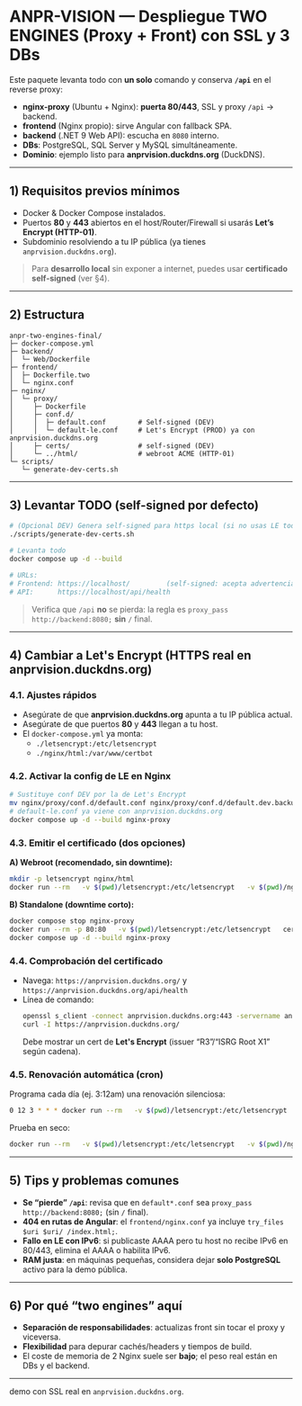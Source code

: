 # ANPR-VISION — Despliegue **TWO ENGINES** (Proxy + Front) con SSL y 3 DBs

Este paquete levanta todo con **un solo** comando y conserva **`/api`** en el reverse proxy:
- **nginx-proxy** (Ubuntu + Nginx): **puerta 80/443**, SSL y proxy `/api` → backend.
- **frontend** (Nginx propio): sirve Angular con fallback SPA.
- **backend** (.NET 9 Web API): escucha en `8080` interno.
- **DBs**: PostgreSQL, SQL Server y MySQL simultáneamente.
- **Dominio**: ejemplo listo para **anprvision.duckdns.org** (DuckDNS).

---

## 1) Requisitos previos mínimos
- Docker & Docker Compose instalados.
- Puertos **80** y **443** abiertos en el host/Router/Firewall si usarás **Let’s Encrypt (HTTP-01)**.
- Subdominio resolviendo a tu IP pública (ya tienes `anprvision.duckdns.org`).

> Para **desarrollo local** sin exponer a internet, puedes usar **certificado self‑signed** (ver §4).

---

## 2) Estructura
```
anpr-two-engines-final/
├─ docker-compose.yml
├─ backend/
│  └─ Web/Dockerfile
├─ frontend/
│  ├─ Dockerfile.two
│  └─ nginx.conf
├─ nginx/
│  └─ proxy/
│     ├─ Dockerfile
│     ├─ conf.d/
│     │  ├─ default.conf        # Self-signed (DEV)
│     │  └─ default-le.conf     # Let's Encrypt (PROD) ya con anprvision.duckdns.org
│     ├─ certs/                 # self-signed (DEV)
│     └─ ../html/               # webroot ACME (HTTP-01)
└─ scripts/
   └─ generate-dev-certs.sh
```

---

## 3) Levantar TODO (self-signed por defecto)
```bash
# (Opcional DEV) Genera self-signed para https local (si no usas LE todavía):
./scripts/generate-dev-certs.sh

# Levanta todo
docker compose up -d --build

# URLs:
# Frontend: https://localhost/         (self-signed: acepta advertencia del navegador)
# API:      https://localhost/api/health
```
> Verifica que `/api` **no** se pierda: la regla es `proxy_pass http://backend:8080;` **sin** `/` final.

---

## 4) Cambiar a **Let's Encrypt** (HTTPS real en anprvision.duckdns.org)

### 4.1. Ajustes rápidos
- Asegúrate de que **anprvision.duckdns.org** apunta a tu IP pública actual.
- Asegúrate de que puertos **80** y **443** llegan a tu host.
- El `docker-compose.yml` ya monta:
  - `./letsencrypt:/etc/letsencrypt`
  - `./nginx/html:/var/www/certbot`

### 4.2. Activar la config de LE en Nginx
```bash
# Sustituye conf DEV por la de Let's Encrypt
mv nginx/proxy/conf.d/default.conf nginx/proxy/conf.d/default.dev.backup
# default-le.conf ya viene con anprvision.duckdns.org
docker compose up -d --build nginx-proxy
```

### 4.3. Emitir el certificado (dos opciones)

**A) Webroot (recomendado, sin downtime):**
```bash
mkdir -p letsencrypt nginx/html
docker run --rm   -v $(pwd)/letsencrypt:/etc/letsencrypt   -v $(pwd)/nginx/html:/var/www/certbot   certbot/certbot certonly --webroot     -w /var/www/certbot     -d anprvision.duckdns.org     --agree-tos -m tu-email@dominio.com --non-interactive
```

**B) Standalone (downtime corto):**
```bash
docker compose stop nginx-proxy
docker run --rm -p 80:80   -v $(pwd)/letsencrypt:/etc/letsencrypt   certbot/certbot certonly --standalone     -d anprvision.duckdns.org     --agree-tos -m tu-email@dominio.com --non-interactive
docker compose up -d --build nginx-proxy
```

### 4.4. Comprobación del certificado
- Navega: `https://anprvision.duckdns.org/` y `https://anprvision.duckdns.org/api/health`
- Línea de comando:
  ```bash
  openssl s_client -connect anprvision.duckdns.org:443 -servername anprvision.duckdns.org -showcerts </dev/null 2>/dev/null | openssl x509 -noout -issuer -subject -dates
  curl -I https://anprvision.duckdns.org/
  ```
  Debe mostrar un cert de **Let's Encrypt** (issuer “R3”/“ISRG Root X1” según cadena).

### 4.5. Renovación automática (cron)
Programa cada día (ej. 3:12am) una renovación silenciosa:
```bash
0 12 3 * * * docker run --rm   -v $(pwd)/letsencrypt:/etc/letsencrypt   -v $(pwd)/nginx/html:/var/www/certbot   certbot/certbot renew --webroot -w /var/www/certbot > /tmp/certbot-renew.log 2>&1
```
Prueba en seco:
```bash
docker run --rm   -v $(pwd)/letsencrypt:/etc/letsencrypt   -v $(pwd)/nginx/html:/var/www/certbot   certbot/certbot renew --dry-run --webroot -w /var/www/certbot
```

---

## 5) Tips y problemas comunes
- **Se “pierde” `/api`**: revisa que en `default*.conf` sea `proxy_pass http://backend:8080;` (sin `/` final).
- **404 en rutas de Angular**: el `frontend/nginx.conf` ya incluye `try_files $uri $uri/ /index.html;`.
- **Fallo en LE con IPv6**: si publicaste AAAA pero tu host no recibe IPv6 en 80/443, elimina el AAAA o habilita IPv6.
- **RAM justa**: en máquinas pequeñas, considera dejar **solo PostgreSQL** activo para la demo pública.

---

## 6) Por qué “two engines” aquí
- **Separación de responsabilidades**: actualizas front sin tocar el proxy y viceversa.
- **Flexibilidad** para depurar cachés/headers y tiempos de build. 
- El coste de memoria de 2 Nginx suele ser **bajo**; el peso real están en DBs y el backend.

---
demo con SSL real en `anprvision.duckdns.org`.
